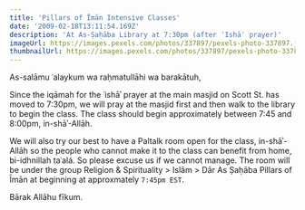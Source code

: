 ```yaml
---
title: 'Pillars of Īmān Intensive Classes'
date: '2009-02-18T13:11:54.169Z'
description: 'At As-Ṣaḥāba Library at 7:30pm (after ʿIshāʾ prayer)'
imageUrl: https://images.pexels.com/photos/337897/pexels-photo-337897.jpeg
thumbnailUrl: https://images.pexels.com/photos/337897/pexels-photo-337897.jpeg?auto=compress&cs=tinysrgb&h=750&w=1260
---
```


As-salāmu ʿalaykum wa raḥmatullāhi wa barakātuh,

Since the iqāmah for the ʿishāʾ prayer at the main masjid on Scott St. has moved to 7:30pm, we will pray at the masjid first and then walk to the library to begin the class. The class should begin approximately between 7:45 and 8:00pm, in-shāʾ-Allāh.

We will also try our best to have a Paltalk room open for the class, in-shāʾ-Allāh so the people who cannot make it to the class can benefit from home, bi-idhnillah taʿalá. So please excuse us if we cannot manage. The room will be under the group Religion & Spirituality > Islām > Dār As Ṣaḥāba Pillars of Īmān at beginning at approxmately `7:45pm EST`.

Bārak Allāhu fīkum.

